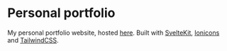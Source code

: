 # Personal portfolio

My personal portfolio website, hosted [here](https://deb1g19.github.io/). Built with [SvelteKit](https://svelte.dev/), [Ionicons](https://ionic.io/ionicons) and [TailwindCSS](https://tailwindcss.com/).
